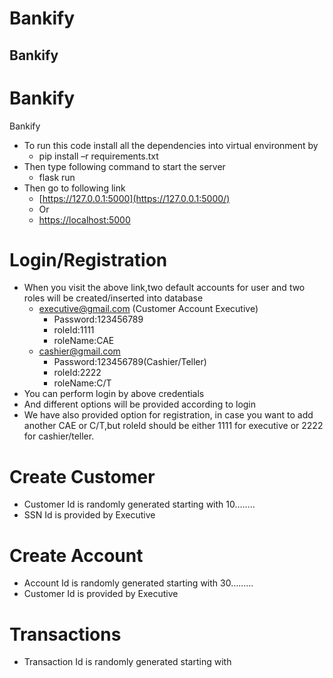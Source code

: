 # Bankify
## Bankify
# Bankify

Bankify

- To run this code install all the dependencies into virtual environment by
  - pip install –r requirements.txt
- Then type following command to start the server
  - flask run
- Then go to following link
  - [https://127.0.0.1:5000](https://127.0.0.1:5000/)
  - Or
  - [https://localhost:5000](https://localhost:5000/)

# Login/Registration

- When you visit the above link,two default accounts for user and two roles will be created/inserted into database
  - [executive@gmail.com](mailto:executive@gmail.com) (Customer Account Executive)
    - Password:123456789
    - roleId:1111
    - roleName:CAE
  - [cashier@gmail.com](mailto:cashier@gmail.com)
    - Password:123456789(Cashier/Teller)
    - roleId:2222
    - roleName:C/T
- You can perform login by above credentials
- And different options will be provided according to login
- We have also provided option for registration, in case you want to add another CAE or C/T,but roleId should be either 1111 for executive or 2222 for cashier/teller.

# Create Customer

- Customer Id is randomly generated starting with 10……..
- SSN Id is provided by Executive

# Create Account

- Account Id is randomly generated starting with 30………
- Customer Id is provided by Executive

# Transactions

- Transaction Id is randomly generated starting with
